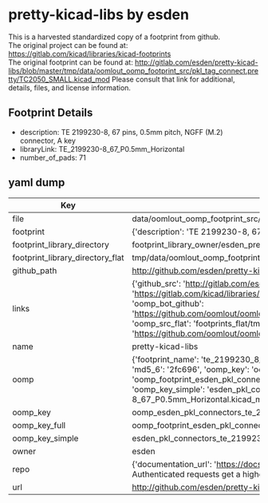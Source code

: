 # pretty-kicad-libs by esden  
This is a harvested standardized copy of a footprint from github.  
The original project can be found at:  
https://gitlab.com/kicad/libraries/kicad-footprints  
The original footprint can be found at:
http://gitlab.com/esden/pretty-kicad-libs/blob/master/tmp/data/oomlout_oomp_footprint_src/pkl_tag_connect.pretty/TC2050_SMALL.kicad_mod
Please consult that link for additional, details, files, and license information.  
## Footprint Details
* description: TE 2199230-8, 67 pins, 0.5mm pitch, NGFF (M.2) connector, A key  
* libraryLink: TE_2199230-8_67_P0.5mm_Horizontal  
* number_of_pads: 71  
## yaml dump  
| Key | Value |  
| --- | --- |  
| file | data/oomlout_oomp_footprint_src/pretty-kicad-libs/pkl_connectors.pretty/TE_2199230-8_67_P0.5mm_Horizontal.kicad_mod |  
| footprint | {'description': 'TE 2199230-8, 67 pins, 0.5mm pitch, NGFF (M.2) connector, A key', 'libraryLink': 'TE_2199230-8_67_P0.5mm_Horizontal', 'number_of_pads': 71} |  
| footprint_library_directory | footprint_library_owner/esden_pretty-kicad-libs |  
| footprint_library_directory_flat | tmp/data/oomlout_oomp_footprint_src/footprints_flat/esden_pkl_connectors_te_2199230_8_67_p0_5mm_horizontal/working |  
| github_path | http://github.com/esden/pretty-kicad-libs/blob/master/tmp/data/oomlout_oomp_footprint_src/pkl_connectors.pretty/TE_2199230-8_67_P0.5mm_Horizontal.kicad_mod |  
| links | {'github_src': 'http://gitlab.com/esden/pretty-kicad-libs/blob/master/tmp/data/oomlout_oomp_footprint_src/pkl_tag_connect.pretty/TC2050_SMALL.kicad_mod', 'github_src_repo': 'https://gitlab.com/kicad/libraries/kicad-footprints', 'oomp_bot': 'tmp/data/oomlout_oomp_footprint_src/footprints/esden_pkl_connectors_te_2199230_8_67_p0_5mm_horizontal/working', 'oomp_bot_github': 'https://github.com/oomlout/oomlout_oomp_footprint_bot/tree/main/tmp/data/oomlout_oomp_footprint_src/footprints/esden_pkl_connectors_te_2199230_8_67_p0_5mm_horizontal/working', 'oomp_src_flat': 'footprints_flat/tmp/data/oomlout_oomp_footprint_src/footprints_flat/esden_pkl_connectors_te_2199230_8_67_p0_5mm_horizontal/working', 'oomp_src_flat_github': 'https://github.com/oomlout/oomlout_oomp_footprint_src/tree/main/tmp/data/oomlout_oomp_footprint_src/footprints_flat/esden_pkl_connectors_te_2199230_8_67_p0_5mm_horizontal/working'} |  
| name | pretty-kicad-libs |  
| oomp | {'footprint_name': 'te_2199230_8_67_p0_5mm_horizontal', 'library_name': 'pkl_connectors', 'md5': '2fc696584245e43f061ae8445c0d6cae', 'md5_10': '2fc6965842', 'md5_5': '2fc69', 'md5_6': '2fc696', 'oomp_key': 'oomp_esden_pkl_connectors_te_2199230_8_67_p0_5mm_horizontal', 'oomp_key_extra': 'oomp_footprint_esden_pkl_connectors_te_2199230_8_67_p0_5mm_horizontal', 'oomp_key_full': 'oomp_footprint_esden_pkl_connectors_te_2199230_8_67_p0_5mm_horizontal_2fc696', 'oomp_key_simple': 'esden_pkl_connectors_te_2199230_8_67_p0_5mm_horizontal', 'original_filename': 'data/oomlout_oomp_footprint_src/pretty-kicad-libs/pkl_connectors.pretty/TE_2199230-8_67_P0.5mm_Horizontal.kicad_mod', 'owner_name': 'esden'} |  
| oomp_key | oomp_esden_pkl_connectors_te_2199230_8_67_p0_5mm_horizontal |  
| oomp_key_full | oomp_footprint_esden_pkl_connectors_te_2199230_8_67_p0_5mm_horizontal |  
| oomp_key_simple | esden_pkl_connectors_te_2199230_8_67_p0_5mm_horizontal |  
| owner | esden |  
| repo | {'documentation_url': 'https://docs.github.com/rest/overview/resources-in-the-rest-api#rate-limiting', 'message': "API rate limit exceeded for 84.66.142.224. (But here's the good news: Authenticated requests get a higher rate limit. Check out the documentation for more details.)"} |  
| url | http://github.com/esden/pretty-kicad-libs |  

